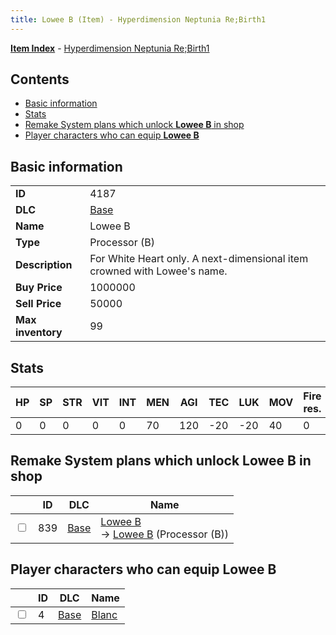 ```yaml
---
title: Lowee B (Item) - Hyperdimension Neptunia Re;Birth1
---
```


[**Item Index**](/neptunia/rb1/item/index.html) - [Hyperdimension Neptunia Re;Birth1](/neptunia/rb1)

## Contents

- [Basic information](#basic-information)
- [Stats](#stats)
- [Remake System plans which unlock **Lowee B** in shop](#remake-system-plans-which-unlock-lowee-b-in-shop)
- [Player characters who can equip **Lowee B**](#player-characters-who-can-equip-lowee-b)
## Basic information

|   |   |
| -- | -- |
| **ID** | 4187 |
| **DLC** | [Base](/neptunia/rb1/dlc/1-base.html) |
| **Name** | Lowee B |
| **Type** | Processor (B) |
| **Description** | For White Heart only. A next-dimensional item crowned with Lowee's name. |
| **Buy Price** | 1000000 |
| **Sell Price** | 50000 |
| **Max inventory** | 99 |


## Stats

| HP | SP | STR | VIT | INT | MEN | AGI | TEC | LUK | MOV | Fire res. | Ice res. | Wind res. | Lightning res. |
| -- | -- | --- | --- | --- | --- | --- | --- | --- | --- | --------- | -------- | --------- | -------------- |
| 0 | 0 | 0 | 0 | 0 | 70 | 120 | -20 | -20 | 40 | 0 | 5 | 0 | 0 |


## Remake System plans which unlock **Lowee B** in shop

|    | ID | DLC | Name |
| -- | -- | --- | ---- |
| <input type="checkbox" id="rb1-remake-1-839" class="trackbox" /> | 839 | [Base](/neptunia/rb1/dlc/1-base.html) | [Lowee B](/neptunia/rb1/remake/1-839-lowee-b.html)<br /> → [Lowee B](/neptunia/rb1/item/1-4187-lowee-b.html) (Processor (B)) |


## Player characters who can equip **Lowee B**

|    | ID | DLC | Name |
| -- | -- | --- | ---- |
| <input type="checkbox" id="rb1-player-1-4" class="trackbox" /> | 4 | [Base](/neptunia/rb1/dlc/1-base.html) | [Blanc](/neptunia/rb1/player/1-4-blanc.html) |
